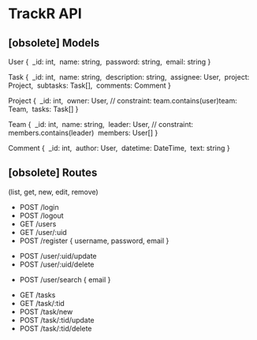 # TrackR API
## [obsolete] Models
User {
​    \_id: int,
​    name: string,
​    password: string,
​    email: string
}

Task {
​    \_id: int,
​    name: string,
​    description: string,
​    assignee: User,
​    project: Project,
​    subtasks: Task[],
​    comments: Comment
}

Project {
​    \_id: int,
​    owner: User, // constraint: team.contains(user)
​    team: Team,
​    tasks: Task[]
}

Team {
​    \_id: int,
​    name: string,
​    leader: User, // constraint: members.contains(leader)
​    members: User[]
}

Comment {
​    \_id: int,
​    author: User,
​    datetime: DateTime,
​    text: string
}

## [obsolete] Routes

(list, get, new, edit, remove)

+ POST /login
+ POST /logout
+ GET /users
+ GET /user/:uid
+ POST /register { username, password, email }
- POST /user/:uid/update
- POST /user/:uid/delete
+ POST /user/search { email }

- GET /tasks
- GET /task/:tid
- POST /task/new
- POST /task/:tid/update
- POST /task/:tid/delete
